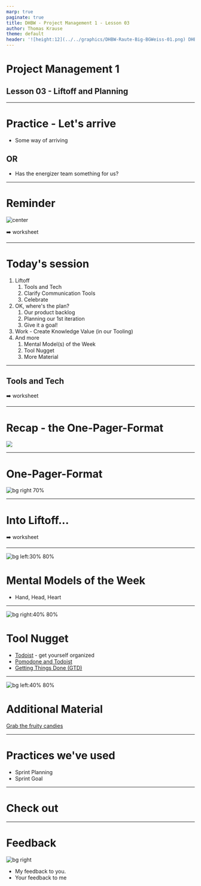 ```yaml
---
marp: true
paginate: true
title: DHBW - Project Management 1 - Lesson 03
author: Thomas Krause
theme: default
header: '![height:12](../../graphics/DHBW-Raute-Big-BGWeiss-01.png) DHBW - Project Management 1 - Lesson 03'
---
```

<!-- markdownlint-disable MD025 MD045 MD012 MD024 MD026 -->

# Project Management 1

## Lesson 03 - Liftoff and Planning

---
<!-- _backgroundColor: lightblue -->

# Practice - Let's arrive

* Some way of arriving

## OR

* Has the energizer team something for us?

---

# Reminder

![center](graphics/openquestions.drawio.svg)

➡️ worksheet

---

# Today's session

1. Liftoff
   1. Tools and Tech
   2. Clarify Communication Tools
   3. Celebrate
2. OK, where's the plan?
   1. Our product backlog
   2. Planning our 1st iteration
   3. Give it a goal!
3. Work - Create Knowledge Value (in our Tooling)
4. And more
   1. Mental Model(s) of the Week
   2. Tool Nugget
   3. More Material

---

## Tools and Tech

➡️ worksheet

---

# Recap - the One-Pager-Format

![](graphics/onepagers.drawio.svg)

---

# One-Pager-Format

![bg right 70%](graphics/onepager-concept.png)

---

# Into Liftoff...

➡️ worksheet

---

<!-- _backgroundColor: Wheat -->

![bg left:30% 80%](../graphics/noun-networking-2148898.svg)

# Mental Models of the Week

* Hand, Head, Heart

---

<!-- _backgroundColor: LightPink -->
![bg right:40% 80%](../graphics/noun-gold-898194.svg)

# Tool Nugget

* [Todoist](https://todoist.com/) - get yourself organized
* [Pomodone and Todoist](https://todoist.com/help/articles/use-pomodone-with-todoist)
* [Getting Things Done (GTD)](https://todoist.com/productivity-methods/getting-things-done)

---

<!-- _backgroundColor: LightPink -->
![bg left:40% 80%](../graphics/noun-material-2183336.svg)

# Additional Material

[Grab the fruity candies](lesson103-material.md)

---
<!-- backgroundColor:  LightGreen -->
# Practices we've used

* Sprint Planning
* Sprint Goal

---

<!-- _backgroundColor: lightblue -->
# Check out

---
<!-- _backgroundColor: lightblue -->

# Feedback

![bg right](../graphics/noun-feedback-4502385.svg)

* My feedback to you.
* Your feedback to me


